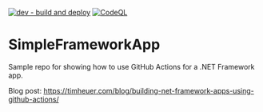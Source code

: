 [![dev - build and deploy](https://github.com/anshb560/SampleApplication/actions/workflows/dev-build-deploy.yml/badge.svg)](https://github.com/anshb560/SampleApplication/actions/workflows/dev-build-deploy.yml)  [![CodeQL](https://github.com/anshb560/SampleApplication/actions/workflows/codeql-analysis.yml/badge.svg)](https://github.com/anshb560/SampleApplication/actions/workflows/codeql-analysis.yml)


# SimpleFrameworkApp
Sample repo for showing how to use GitHub Actions for a .NET Framework app.

Blog post: https://timheuer.com/blog/building-net-framework-apps-using-github-actions/
